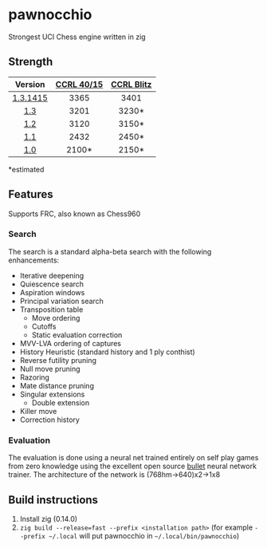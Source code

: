 # pawnocchio

Strongest UCI Chess engine written in zig

## Strength

|         Version         | [CCRL 40/15][ccrl 40/15] | [CCRL Blitz][ccrl Blitz] |
|:-----------------------:|:------------------------:|:-------------------------:
| [1.3.1415][v1.3.1415]   |           3365           |           3401           |
| [1.3][v1.3]             |           3201           |           3230*          |
| [1.2][v1.2]             |           3120           |           3150*          |
| [1.1][v1.1]             |           2432           |           2450*          |
| [1.0][v1.0]             |           2100*          |           2150*          |

*estimated

## Features
Supports FRC, also known as Chess960
### Search
The search is a standard alpha-beta search with the following enhancements:
- Iterative deepening
- Quiescence search
- Aspiration windows
- Principal variation search
- Transposition table
  - Move ordering
  - Cutoffs
  - Static evaluation correction
- MVV-LVA ordering of captures
- History Heuristic (standard history and 1 ply conthist) 
- Reverse futility pruning
- Null move pruning
- Razoring
- Mate distance pruning
- Singular extensions
  - Double extension
- Killer move
- Correction history

### Evaluation
The evaluation is done using a neural net trained entirely on self play games from zero knowledge using the excellent open source [bullet](https://github.com/jw1912/bullet) neural network trainer.
The architecture of the network is (768hm->640)x2->1x8

## Build instructions
1. Install zig (0.14.0)
2. `zig build --release=fast --prefix <installation path>` (for example `--prefix ~/.local` will put pawnocchio in `~/.local/bin/pawnocchio`)

[v1.0]:https://github.com/JonathanHallstrom/pawnocchio/releases/tag/v1.0
[v1.1]:https://github.com/JonathanHallstrom/pawnocchio/releases/tag/v1.1
[v1.2]:https://github.com/JonathanHallstrom/pawnocchio/releases/tag/v1.2
[v1.3]:https://github.com/JonathanHallstrom/pawnocchio/releases/tag/v1.3
[v1.3.1415]:https://github.com/JonathanHallstrom/pawnocchio/releases/tag/v1.3.1415

[ccrl 40/15]:https://www.computerchess.org.uk/ccrl/4040/cgi/compare_engines.cgi?family=pawnocchio
[ccrl Blitz]:https://www.computerchess.org.uk/ccrl/404/cgi/compare_engines.cgi?family=pawnocchio
